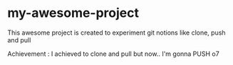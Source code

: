 # my-awesome-project
This awesome project is created to experiment git notions like clone, push and pull

Achievement : 
I achieved to clone and pull but now.. I'm gonna PUSH o7
